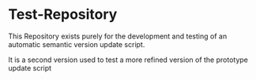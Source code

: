 # Test-Repository
This Repository exists purely for the development and testing of an automatic semantic version update script. 

It is a second version used to test a more refined version of the prototype update script
